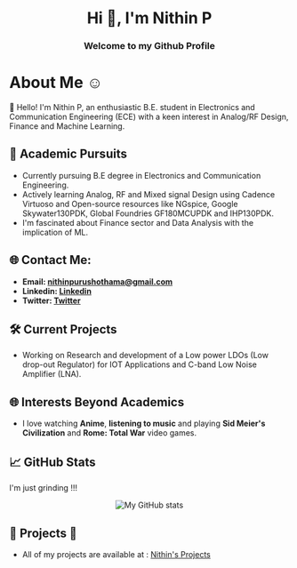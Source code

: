 
<h1 align="center">Hi 👋, I'm Nithin P</h1>
<h3 align="center">Welcome to my Github Profile</h3>

# About Me ☺️

👋 Hello! I'm Nithin P, an enthusiastic B.E. student in Electronics and Communication Engineering (ECE) with a keen interest in Analog/RF Design, Finance and Machine Learning.
  
## 🔬 Academic Pursuits 

- Currently pursuing B.E degree in Electronics and Communication Engineering.
- Actively learning Analog, RF and Mixed signal Design using Cadence Virtuoso and Open-source resources like NGspice, Google Skywater130PDK, Global Foundries GF180MCUPDK and IHP130PDK.
- I'm fascinated about Finance sector and Data Analysis with the implication of ML. 

## 🌐 Contact Me:

- **Email: [nithinpurushothama@gmail.com](mailto:nithinpurushothama@gmail.com)**
- **Linkedin: [Linkedin](https://www.linkedin.com/in/nithin-purushothama-70664727b/)**
- **Twitter: [Twitter](https://twitter.com/nithinpuru75919)**

## 🛠️ Current Projects 

- Working on Research and development of a Low power LDOs (Low drop-out Regulator) for IOT Applications and C-band Low Noise Amplifier (LNA).

## 🌐 Interests Beyond Academics  

- I love watching **Anime**, **listening to music** and playing **Sid Meier's Civilization** and **Rome: Total War** video games.

 ## 📈 GitHub Stats
 I'm just grinding !!!
 
<div align="center">
  <img src="https://github-readme-stats.vercel.app/api?username=chennakeshavadasa&show_icons=true&theme=radical" alt="My GitHub stats">
</div>

 ## 🚀 Projects 🚀
 
- All of my projects are available at : [Nithin's Projects](https://github.com/chennakeshavadasa?tab=repositories)
